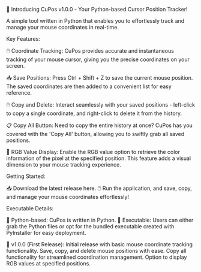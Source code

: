 🚀 Introducing CuPos v1.0.0 - Your Python-based Cursor Position Tracker!

A simple tool written in Python that enables you to effortlessly track and manage your mouse coordinates in real-time.

Key Features:

🖱️ Coordinate Tracking: CuPos provides accurate and instantaneous tracking of your mouse cursor, giving you the precise coordinates on your screen.

📥 Save Positions: Press Ctrl + Shift + Z to save the current mouse position. The saved coordinates are then added to a convenient list for easy reference.

🖱️ Copy and Delete: Interact seamlessly with your saved positions - left-click to copy a single coordinate, and right-click to delete it from the history.

📋 Copy All Button: Need to copy the entire history at once? CuPos has you covered with the 'Copy All' button, allowing you to swiftly grab all saved positions.

🌈 RGB Value Display: Enable the RGB value option to retrieve the color information of the pixel at the specified position. This feature adds a visual dimension to your mouse tracking experience.

Getting Started:

📥 Download the latest release here.
🖱️ Run the application, and save, copy, and manage your mouse coordinates effortlessly!

Executable Details:

🐍 Python-based: CuPos is written in Python.
🚀 Executable: Users can either grab the Python files or opt for the bundled executable created with PyInstaller for easy deployment.

🎉 v1.0.0 (First Release):
Initial release with basic mouse coordinate tracking functionality.
Save, copy, and delete mouse positions with ease.
Copy all functionality for streamlined coordination management.
Option to display RGB values at specified positions.
